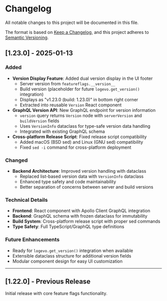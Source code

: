 # Changelog

All notable changes to this project will be documented in this file.

The format is based on [Keep a Changelog](https://keepachangelog.com/en/1.0.0/),
and this project adheres to [Semantic Versioning](https://semver.org/spec/v2.0.0.html).

## [1.23.0] - 2025-01-13

### Added
- **Version Display Feature**: Added dual version display in the UI footer
  - Server version from `featureflags.__version__`
  - Build version (placeholder for future `logevo.get_version()` integration)
  - Displays as "v1.23.0 (build: 1.23.0)" in bottom right corner
  - Extracted into reusable `Version` React component
- **GraphQL Version API**: New GraphQL endpoint for version information
  - `version` query returns `Version` node with `serverVersion` and `buildVersion` fields
  - Uses `VersionInfo` dataclass for type-safe version data handling
  - Integrated with existing GraphQL schema
- **Cross-platform Release Script**: Fixed release script compatibility
  - Added macOS (BSD sed) and Linux (GNU sed) compatibility
  - Fixed `sed -i` command for cross-platform deployment

### Changed
- **Backend Architecture**: Improved version handling with dataclass
  - Replaced list-based version data with `VersionInfo` dataclass
  - Enhanced type safety and code maintainability
  - Better separation of concerns between server and build versions

### Technical Details
- **Frontend**: React component with Apollo Client GraphQL integration
- **Backend**: GraphQL schema with frozen dataclass for immutability
- **Build System**: Cross-platform release script with proper sed commands
- **Type Safety**: Full TypeScript/GraphQL type definitions

### Future Enhancements
- Ready for `logevo.get_version()` integration when available
- Extensible dataclass structure for additional version fields
- Modular component design for easy UI customization

---

## [1.22.0] - Previous Release

Initial release with core feature flags functionality.

